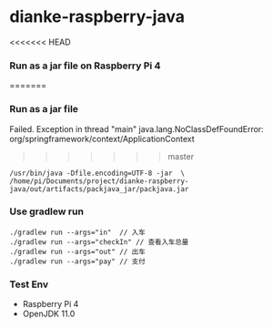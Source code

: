 # dianke-raspberry-java

<<<<<<< HEAD
### Run as a jar file on Raspberry Pi 4
=======
### Run as a jar file
Failed. Exception in thread "main" java.lang.NoClassDefFoundError: org/springframework/context/ApplicationContext

>>>>>>> master
```shell
/usr/bin/java -Dfile.encoding=UTF-8 -jar  \
/home/pi/Documents/project/dianke-raspberry-java/out/artifacts/packjava_jar/packjava.jar

```
### Use gradlew run

```shell
./gradlew run --args="in"  // 入车
./gradlew run --args="checkIn" // 查看入车总量
./gradlew run --args="out" // 出车
./gradlew run --args="pay" // 支付
```
### Test Env
- Raspberry Pi 4
- OpenJDK 11.0
